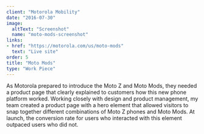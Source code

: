 ```yaml
---
client: "Motorola Mobility"
date: "2016-07-30"
image:
  altText: "Screenshot"
  name: "moto-mods-screenshot"
links:
- href: "https://motorola.com/us/moto-mods"
  text: "Live site"
order: 5
title: "Moto Mods"
type: "Work Piece"
---
```


As Motorola prepared to introduce the Moto Z and Moto Mods, they needed a product page that clearly explained to customers how this new phone platform worked. Working closely with design and product management, my team created a product page with a hero element that allowed visitors to snap together different combinations of Moto Z phones and Moto Mods. At launch, the conversion rate for users who interacted with this element outpaced users who did not.
